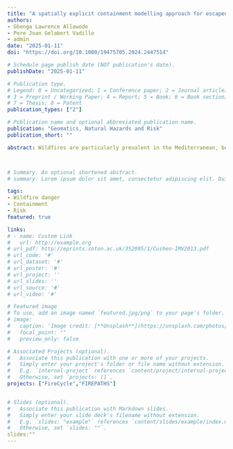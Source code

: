 ```yaml
---
title: "A spatially explicit containment modelling approach for escaped wildfires in a Mediterranean climate using machine learning"
authors:
- Gbenga Lawrence Allawode
- Pere Joan Gelabert Vadillo
- admin
date: "2025-01-11"
doi: "https://doi.org/10.1080/19475705.2024.2447514"

# Schedule page publish date (NOT publication's date).
publishDate: "2025-01-11"

# Publication type.
# Legend: 0 = Uncategorized; 1 = Conference paper; 2 = Journal article;
# 3 = Preprint / Working Paper; 4 = Report; 5 = Book; 6 = Book section;
# 7 = Thesis; 8 = Patent
publication_types: ["2"]

# Publication name and optional abbreviated publication name.
publication: "Geomatics, Natural Hazards and Risk"
publication_short: ""

abstract: Wildfires are particularly prevalent in the Mediterranean, being expected to increase in frequency due to the expected increase in regional temperatures and decrease in precipitation. Effectively suppressing large wildfires requires a thorough understanding of containment opportunities across landscapes, to which empirical spatial modelling can contribute largely. The previous containment model in Catalonia failed to account for the crucial roles of weather conditions, lacked temporal prediction and could not forecast windows for containment opportunities, prompting this research. We employed a detailed geospatial approach to assess the spatial-temporal variations in containment probability for escaped wildfires in Catalonia. Using machine learning algorithms, geospatial data, and 124 historical wildfire perimeters from 2000 to 2015, we developed a predictive model with high accuracy (Area Under the Receiver Operating Characteristics Curve = 0.81 ± 0.03) over 32,108 km2 at a 30-meter resolution. Our analysis identified agricultural plains near non-burnable barriers, such as major road corridors, as having the highest containment probability. Conversely, steep mountainous regions with limited accessibility exhibited lower containment success rates. We also found temperature and windspeed to be critical factors influencing containment success. These findings inform optimal firefighting resource allocation and contribute to strategic fuel management initiatives to enhance firefighting operations.



# Summary. An optional shortened abstract.
# summary: Lorem ipsum dolor sit amet, consectetur adipiscing elit. Duis posuere tellus ac convallis #placerat. Proin tincidunt magna sed ex sollicitudin condimentum.

tags:
- Wildfire danger
- Containment
- Risk 
featured: true

links:
# - name: Custom Link
#   url: http://example.org
# url_pdf: http://eprints.soton.ac.uk/352095/1/Cushen-IMV2013.pdf
# url_code: '#'
# url_dataset: '#'
# url_poster: '#'
# url_project: ''
# url_slides: ''
# url_source: '#'
# url_video: '#'

# Featured image
# To use, add an image named `featured.jpg/png` to your page's folder. 
# image:
#   caption: 'Image credit: [**Unsplash**](https://unsplash.com/photos/pLCdAaMFLTE)'
#   focal_point: ""
#   preview_only: false

# Associated Projects (optional).
#   Associate this publication with one or more of your projects.
#   Simply enter your project's folder or file name without extension.
#   E.g. `internal-project` references `content/project/internal-project/index.md`.
#   Otherwise, set `projects: []`.
projects: ["FireCycle","FIREPATHS"]


# Slides (optional).
#   Associate this publication with Markdown slides.
#   Simply enter your slide deck's filename without extension.
#   E.g. `slides: "example"` references `content/slides/example/index.md`.
#   Otherwise, set `slides: ""`.
slides:""
---
```


